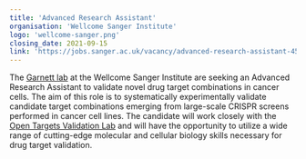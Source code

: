 ```yaml
---
title: 'Advanced Research Assistant'
organisation: 'Wellcome Sanger Institute'
logo: 'wellcome-sanger.png'
closing_date: 2021-09-15
link: 'https://jobs.sanger.ac.uk/vacancy/advanced-research-assistant-455995.html'
---
```


The <a href="https://www.sanger.ac.uk/group/garnett-group/">Garnett lab</a> at the Wellcome Sanger Institute are seeking an Advanced Research Assistant to validate novel drug target combinations in cancer cells. The aim of this role is to systematically experimentally validate candidate target combinations emerging from large-scale CRISPR screens performed in cancer cell lines. The candidate will work closely with the <a href="/validation-lab.html">Open Targets Validation Lab</a> and will have the opportunity to utilize a wide range of cutting-edge molecular and cellular biology skills necessary for drug target validation.